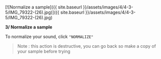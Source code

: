 ---
---

[![Normalize a sample]({{ site.baseurl }}/assets/images/4/4-3-5/IMG_79322-(26).jpg)]({{
site.baseurl }}/assets/images/4/4-3-5/IMG_79322-(26).jpg)

**3/ Normalize a sample**

To normalize your sound, click `"NORMALIZE"`

> Note : this action is destructive, you can go back so make a copy of your sample before trying
